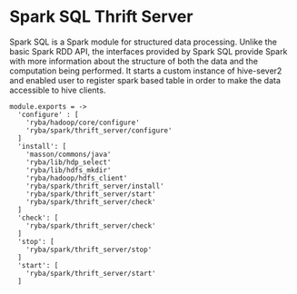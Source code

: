 
# Spark SQL Thrift Server

Spark SQL is a Spark module for structured data processing. 
Unlike the basic Spark RDD API, the interfaces provided by Spark SQL provide Spark 
with more information about the structure of both the data and the computation being performed. 
It starts a custom instance of hive-sever2 and enabled user to register spark based table
in order to make the data accessible to hive clients.

    module.exports = ->
      'configure' : [
        'ryba/hadoop/core/configure'
        'ryba/spark/thrift_server/configure'
      ]
      'install': [
        'masson/commons/java'
        'ryba/lib/hdp_select'
        'ryba/lib/hdfs_mkdir'
        'ryba/hadoop/hdfs_client'
        'ryba/spark/thrift_server/install'
        'ryba/spark/thrift_server/start'
        'ryba/spark/thrift_server/check'
      ]
      'check': [
        'ryba/spark/thrift_server/check'
      ]
      'stop': [
        'ryba/spark/thrift_server/stop'
      ]
      'start': [
        'ryba/spark/thrift_server/start'
      ]
